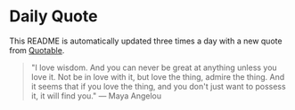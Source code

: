 # Daily Quote


This README is automatically updated three times a day with a new quote from [Quotable](https://github.com/lukePeavey/quotable).



> "I love wisdom. And you can never be great at anything unless you love it. Not be in love with it, but love the thing, admire the thing. And it seems that if you love the thing, and you don't just want to possess it, it will find you."
> — Maya Angelou
